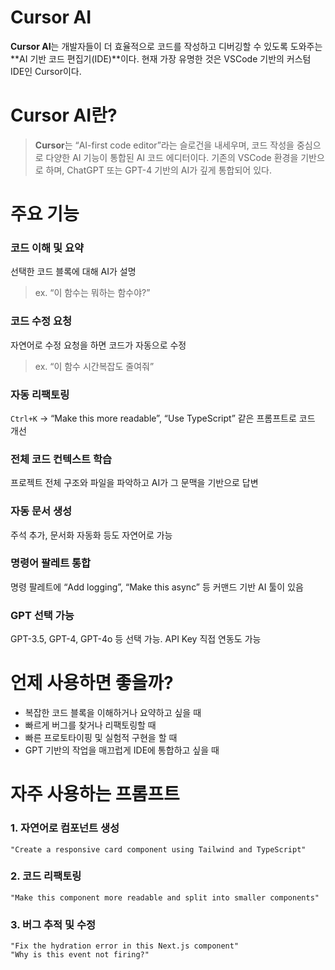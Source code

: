 # Cursor AI

**Cursor AI**는 개발자들이 더 효율적으로 코드를 작성하고 디버깅할 수 있도록 도와주는 **AI 기반 코드 편집기(IDE)**이다. 현재 가장 유명한 것은 VSCode 기반의 커스텀 IDE인 Cursor이다.

# Cursor AI란?

> **Cursor**는 “AI-first code editor”라는 슬로건을 내세우며, 코드 작성을 중심으로 다양한 AI 기능이 통합된 AI 코드 에디터이다.
> 기존의 VSCode 환경을 기반으로 하며, ChatGPT 또는 GPT-4 기반의 AI가 깊게 통합되어 있다.

# 주요 기능

### 코드 이해 및 요약

선택한 코드 블록에 대해 AI가 설명

> ex. “이 함수는 뭐하는 함수야?”

### 코드 수정 요청

자연어로 수정 요청을 하면 코드가 자동으로 수정

> ex. “이 함수 시간복잡도 줄여줘”

### 자동 리팩토링

`Ctrl+K` → “Make this more readable”, “Use TypeScript” 같은 프롬프트로 코드 개선

### 전체 코드 컨텍스트 학습

프로젝트 전체 구조와 파일을 파악하고 AI가 그 문맥을 기반으로 답변

### 자동 문서 생성

주석 추가, 문서화 자동화 등도 자연어로 가능

### 명령어 팔레트 통합

명령 팔레트에 “Add logging”, “Make this async” 등 커맨드 기반 AI 툴이 있음

### GPT 선택 가능

GPT-3.5, GPT-4, GPT-4o 등 선택 가능. API Key 직접 연동도 가능

# 언제 사용하면 좋을까?

- 복잡한 코드 블록을 이해하거나 요약하고 싶을 때
- 빠르게 버그를 찾거나 리팩토링할 때
- 빠른 프로토타이핑 및 실험적 구현을 할 때
- GPT 기반의 작업을 매끄럽게 IDE에 통합하고 싶을 때

# 자주 사용하는 프롬프트

### 1. 자연어로 컴포넌트 생성

```
"Create a responsive card component using Tailwind and TypeScript"
```

### 2. 코드 리팩토링

```
"Make this component more readable and split into smaller components"
```

### 3. 버그 추적 및 수정

```
"Fix the hydration error in this Next.js component"
"Why is this event not firing?"
```
